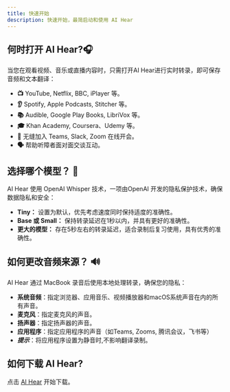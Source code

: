 ```yaml
---
title: 快速开始
description: 快速开始，最简启动和使用 AI Hear
---
```


## 何时打开 AI Hear?🎧
当您在观看视频、音乐或直播内容时，只需打开AI Hear进行实时转录，即可保存音频和文本翻译：
- **📺** YouTube, Netflix, BBC, iPlayer 等。
- **👂** Spotify, Apple Podcasts, Stitcher 等。
- **📚** Audible, Google Play Books, LibriVox 等。
- **🎓** Khan Academy, Coursera、Udemy 等。
- **💬** 无缝加入 Teams, Slack, Zoom 在线开会。
- **🗣️** 帮助听障者面对面交谈互动。

## 选择哪个模型？ 🤖
AI Hear 使用 OpenAI Whisper 技术，一项由OpenAI 开发的隐私保护技术，确保数据隐私和安全：
- **Tiny：** 设置为默认，优先考虑速度同时保持适度的准确性。
- **Base 或 Small：** 保持转录延迟在1秒以内，并具有更好的准确性。
- **更大的模型：** 存在5秒左右的转录延迟，适合录制后复习使用，具有优秀的准确性。

## 如何更改音频来源？ 🔊
AI Hear 通过 MacBook 录音后使用本地处理转录，确保您的隐私：
- **系统音频**：指定浏览器、应用音乐、视频播放器和macOS系统声音在内的所有声音。
- **麦克风**：指定麦克风的声音。
- **扬声器**：指定扬声器的声音。
- **应用程序**：指定应用程序的声音（如Teams, Zooms, 腾讯会议，飞书等）
- ***提示***：将应用程序设置为静音时,不影响翻译录制。

## 如何下载 AI Hear?
点击 [AI Hear](https://apps.apple.com/app/ai-hear/id6497877058) 开始下载。
